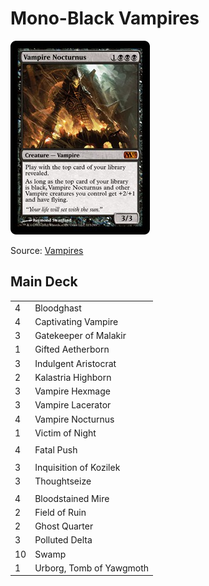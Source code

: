 # Mono-Black Vampires #

![Vampire Nocturnus](../../images/Vampire%20Nocturnus.jpg)

Source: [Vampires](https://www.mtggoldfish.com/articles/budget-magic-92-21-tix-vampires-modern)

## Main Deck ##
|   |   |
|---|-----
| 4 | Bloodghast
| 4 | Captivating Vampire
| 3 | Gatekeeper of Malakir
| 1 | Gifted Aetherborn
| 3 | Indulgent Aristocrat
| 2 | Kalastria Highborn
| 3 | Vampire Hexmage
| 3 | Vampire Lacerator
| 4 | Vampire Nocturnus
| 1 | Victim of Night
|   |   |
| 4 | Fatal Push
|   |   |
| 3 | Inquisition of Kozilek
| 3 | Thoughtseize
|   |   |
| 4 | Bloodstained Mire
| 2 | Field of Ruin
| 2 | Ghost Quarter
| 3 | Polluted Delta
| 10 | Swamp
| 1 | Urborg, Tomb of Yawgmoth
